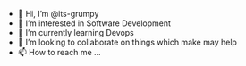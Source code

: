 - 👋 Hi, I’m @its-grumpy
- 👀 I’m interested in Software Development
- 🌱 I’m currently learning Devops
- 💞️ I’m looking to collaborate on things which make may help 
- 📫 How to reach me ...

<!---
its-grumpy/its-grumpy is a ✨ special ✨ repository because its `README.md` (this file) appears on your GitHub profile.
You can click the Preview link to take a look at your changes.
--->
